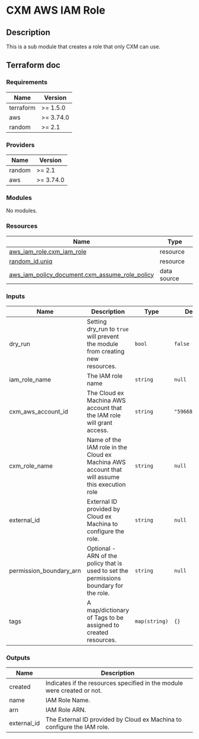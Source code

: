 
# CXM AWS IAM Role

## Description

This is a sub module that creates a role that only CXM can use.

## Terraform doc

<!-- BEGIN_TF_DOCS -->
### Requirements

| Name | Version |
|------|---------|
| terraform | >= 1.5.0 |
| aws | >= 3.74.0 |
| random | >= 2.1 |

### Providers

| Name | Version |
|------|---------|
| random | >= 2.1 |
| aws | >= 3.74.0 |

### Modules

No modules.

### Resources

| Name | Type |
|------|------|
| [aws_iam_role.cxm_iam_role](https://registry.terraform.io/providers/hashicorp/aws/latest/docs/resources/iam_role) | resource |
| [random_id.uniq](https://registry.terraform.io/providers/hashicorp/random/latest/docs/resources/id) | resource |
| [aws_iam_policy_document.cxm_assume_role_policy](https://registry.terraform.io/providers/hashicorp/aws/latest/docs/data-sources/iam_policy_document) | data source |

### Inputs

| Name | Description | Type | Default | Required |
|------|-------------|------|---------|:--------:|
| dry_run | Setting dry_run to `true` will prevent the module from creating new resources. | `bool` | `false` | no |
| iam_role_name | The IAM role name | `string` | `null` | no |
| cxm_aws_account_id | The Cloud ex Machina AWS account that the IAM role will grant access. | `string` | `"596683793973"` | no |
| cxm_role_name | Name of the IAM role in the Cloud ex Machina AWS account that will assume this execution role | `string` | `null` | no |
| external_id | External ID provided by Cloud ex Machina to configure the role. | `string` | `null` | no |
| permission_boundary_arn | Optional - ARN of the policy that is used to set the permissions boundary for the role. | `string` | `null` | no |
| tags | A map/dictionary of Tags to be assigned to created resources. | `map(string)` | `{}` | no |

### Outputs

| Name | Description |
|------|-------------|
| created | Indicates if the resources specified in the module were created or not. |
| name | IAM Role Name. |
| arn | IAM Role ARN. |
| external_id | The External ID provided by Cloud ex Machina to configure the IAM role. |
<!-- END_TF_DOCS -->
